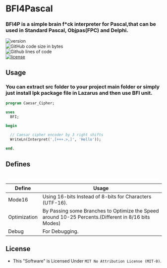 # BFI4Pascal
### BFI4P is a simple brain f*ck interpreter for Pascal,that can be used in Standard Pascal, Objpas(FPC) and Delphi.


![version](https://badgen.net/badge/version/1.0.6/red?style=flat-square)<br />
![GitHub code size in bytes](https://img.shields.io/github/languages/code-size/0x4A4D00/BFI4Pascal?style=flat-square)<br />
![Github lines of code](https://badgen.net/badge/total%20lines/394/green?style=flat-square) <br />
[![license](https://badgen.net/badge/license/MIT-0/477?style=flat-square)](https://github.com/0x4A4D00/BFI4Pascal/blob/main/LICENSE)

## Usage
### You can extract src folder to your project main folder or simply just install lpk package file in Lazarus and then use BFI unit.

```Pascal
program Caesar_Cipher;

uses
  BFI;

begin

  // Caesar cipher encoder by 3 right shifts 
  WriteLn(Interpret(',[+++.>,]', 'Hello'));
  
end.

```


## Defines

<br />

| Define | Usage |
| ------ | ------ |
| Mode16 | Using 16-bits Instead of 8-bits for Characters (UTF-16). |
| Optimization | By Passing some Branches to Optimize the Speed around 10-25 Percents.(Different in 8/16 bits Modes) | 
| Debug | For Debugging.|

## License
- This "Software" is Licensed Under `MIT No Attribution License (MIT-0)`.
